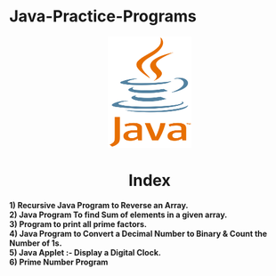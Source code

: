 # Java-Practice-Programs
<p align="center"> <img src="Java.png" alt="java" width="150" height="200"/> </p>
<h1 align="center"> Index </h1>

<b>1) Recursive Java Program to Reverse an Array.</b><br>
<b>2) Java Program To find Sum of elements in a given array.</b><br>
<b>3) Program to print all prime factors.</b><br>
<b>4) Java Program to Convert a Decimal Number to Binary & Count the Number of 1s.</b><br>
<b>5) Java Applet :- Display a Digital Clock. </b><br>
<b>6) Prime Number Program</b><br>
